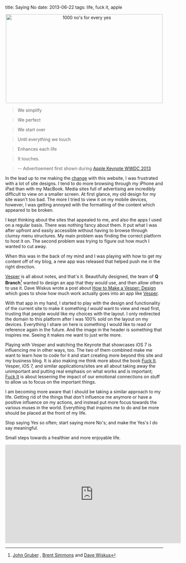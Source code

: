 title: Saying No
date: 2013-06-22 
tags: life, fuck it, apple

<center><img src="http://farm6.staticflickr.com/5501/9109232387_d587177ba9.jpg" width="500" height="284" alt="1000 no's for every yes"></center>

> We simplify

> We perfect

> We start over

> Until everything we touch

> Enhances each life

> It touches. 

> -- Advertisement first shown during [Apple Keynote WWDC 2013](http://www.youtube.com/watch?v=SRmjUzcpLO0 "Apple Keynote WWDC 2013")

In the lead up to me making the [change](http://foursides.ca/post/a-potential-change "A Potential Change") with this website, I was frustrated with a lot of site designs. I tend to do more browsing through my iPhone and iPad than with my MacBook. Media sites full of advertising are incredibly difficult to view on a smaller screen. At first glance, my old design for my site wasn't too bad. The more I tried to view it on my mobile devices, however, I was getting annoyed with the formatting of the content which appeared to be broken. 

I kept thinking about the sites that appealed to me, and also the apps I used on a regular basis. There was nothing fancy about them. It put what I was after upfront and easily accessible without having to browse through clumsy menu structures. My main problem was finding the correct platform to host it on. The second problem was trying to figure out how much I wanted to cut away. 

When this was in the back of my mind and I was playing with how to get my content off of my blog, a new app was released that helped push me in the right direction. 

[Vesper][Vesper] is all about notes, and that's it. Beautifully designed, the team of **Q Branch**[^1] wanted to design an app that they would use, and then allow others to use it. Dave Wiskus wrote a post about 
[How to Make a Vesper: Design](http://vesperapp.co/blog/how-to-make-a-vesper/ "How to Make a Vesper: Design") which goes to show how much work actually goes into an app like [Vesper](http://click.linksynergy.com/fs-bin/stat?id=IfAPAqe/hTs&offerid=162397&type=3&subid=0&tmpid=1826&RD_PARM1=https%253A%252F%252Fitunes.apple.com%252Fca%252Fapp%252Fvesper%252Fid655895325%253Fmt%253D8%2526uo%253D4%2526partnerId%253D30 "Vesper"). 

With that app in my hand, I started to play with the design and functionality of the current site to make it something *I would* want to view and read first, trusting that people would like my choices with the layout. I only redirected the domain to this platform after I was 100% sold on the layout on my devices. Everything I share on here is something I would like to read or reference again in the future. And the image in the header is something that inspires me. Seeing it makes me want to just write more. 

Playing with Vesper and watching the Keynote that showcases iOS 7 is influencing me in other ways, too. The two of them combined make me want to learn how to code for it and start creating more beyond this site and my business blog. It is also making me think more about the book [Fuck It](http://www.amazon.com/gp/product/1401927599/ref=as_li_ss_tl?ie=UTF8&camp=1789&creative=390957&creativeASIN=1401927599&linkCode=as2&tag=four0b-20 "Fuck It"). Vesper, iOS 7, and similar applications/sites are all about taking away the unimportant and putting real emphasis on what works and is important; [Fuck It](http://www.amazon.com/gp/product/1401927599/ref=as_li_ss_tl?ie=UTF8&camp=1789&creative=390957&creativeASIN=1401927599&linkCode=as2&tag=four0b-20 "Fuck It") is about lessening the impact of our emotional connections on stuff to allow us to focus on the important things. 

I am becoming more aware that I should be taking a similar approach to my life. Getting rid of the things that don't influence me anymore or have a positive influence on my actions, and instead put more focus towards the various muses in the world. Everything that inspires me to do and be more should be placed at the front of my life. 

Stop saying Yes so often; start saying more No's; and make the Yes's I do say meaningful. 

Small steps towards a healthier and more enjoyable life.  

[^1]: [John Gruber](http://www.daringfireball.net "Daring Fireball")
, [Brent Simmons](http://www.inessential.com "Inessential") and [Dave Wiskus](http://betterelevation.com "Dave Wiskus")

<iframe width="560" height="315" src="http://www.youtube.com/embed/VpZmIiIXuZ0" frameborder="0" allowfullscreen></iframe>

[Vesper]: http://click.linksynergy.com/fs-bin/stat?id=IfAPAqe/hTs&offerid=162397&type=3&subid=0&tmpid=1826&RD_PARM1=https%253A%252F%252Fitunes.apple.com%252Fca%252Fapp%252Fvesper%252Fid655895325%253Fmt%253D8%2526uo%253D4%2526partnerId%253D30